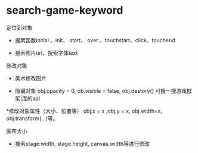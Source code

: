 # search-game-keyword

定位到对象

 * 搜索函数initial 、init、 start、 over 、touchstart、click、touchend
 
 * 搜索图片url、搜索字体text

删改对象

  * 美术修改图片
  
  * 隐藏对象    obj.opacity = 0, ob.visible = false, obj.destory() 可搜一搜游戏框架|库的api
  
  *修改对象属性（大小、位置等）    obj.x = x ,obj.y = x, obj.width=x, obj.transform(...)等。
  

 画布大小

  * 搜索stage.width, stage.height, canvas.width等进行修改
 

